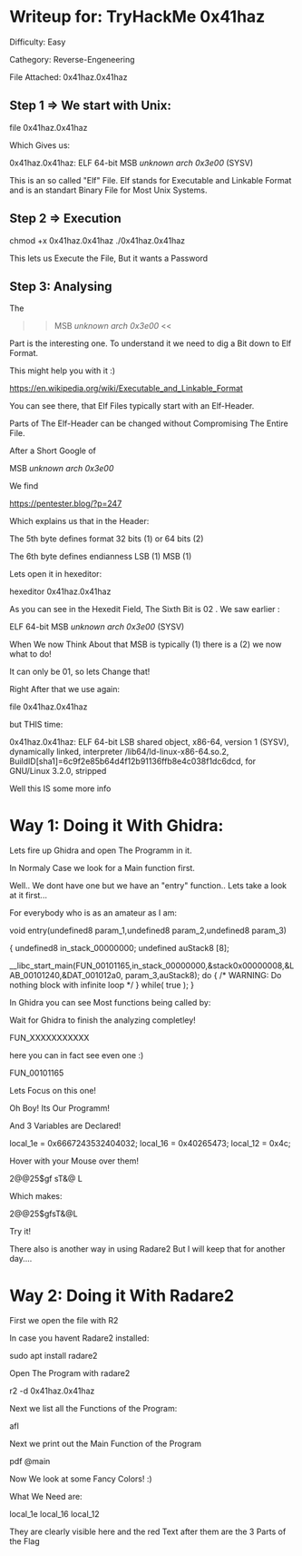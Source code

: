 # Writeup for: TryHackMe 0x41haz

Difficulty: Easy

Cathegory: Reverse-Engeneering

File Attached: 0x41haz.0x41haz






## Step 1 => We start with Unix:

file 0x41haz.0x41haz

Which Gives us: 

0x41haz.0x41haz: ELF 64-bit MSB *unknown arch 0x3e00* (SYSV)


This is an so called "Elf" File. Elf stands for Executable and Linkable Format and is an standart Binary File for Most Unix Systems.

## Step 2 => Execution

chmod +x 0x41haz.0x41haz
./0x41haz.0x41haz

This lets us Execute the File, But it wants a Password

## Step 3: Analysing

The 
>> MSB *unknown arch 0x3e00* << 

Part is the interesting one. To understand it we need to dig a Bit down to Elf Format.

This might help you with it :) 

https://en.wikipedia.org/wiki/Executable_and_Linkable_Format

You can see there, that Elf Files typically start with an Elf-Header.

Parts of The Elf-Header can be changed without Compromising The Entire File. 


After a Short Google of 

MSB *unknown arch 0x3e00* 

We find

https://pentester.blog/?p=247

Which explains us that in the Header:

The 5th byte defines format 32 bits (1) or 64 bits (2)

The 6th byte defines endianness LSB (1)  MSB (1)



Lets open it in hexeditor: 

hexeditor 0x41haz.0x41haz

As you can see in the Hexedit Field, The Sixth Bit is 02 . We saw earlier :

ELF 64-bit MSB *unknown arch 0x3e00* (SYSV)

When We now Think About that MSB is typically (1) there is a (2) we now what to do!


It can only be 01, so lets Change that!

Right After that we use again:

file 0x41haz.0x41haz

but THIS time:


0x41haz.0x41haz: ELF 64-bit LSB shared object, x86-64, version 1 (SYSV), dynamically linked, interpreter /lib64/ld-linux-x86-64.so.2, BuildID[sha1]=6c9f2e85b64d4f12b91136ffb8e4c038f1dc6dcd, for GNU/Linux 3.2.0, stripped

Well this IS some more info






# Way 1: Doing it With Ghidra:

Lets fire up Ghidra and open The Programm in it.

In Normaly Case we look for a Main function first.

Well.. We dont have one but we have an "entry" function.. Lets take a look at it first...

For everybody who is as an amateur as I am:



void entry(undefined8 param_1,undefined8 param_2,undefined8 param_3)

{
  undefined8 in_stack_00000000;
  undefined auStack8 [8];
  
  __libc_start_main(FUN_00101165,in_stack_00000000,&stack0x00000008,&LAB_00101240,&DAT_001012a0,
                    param_3,auStack8);
  do {
                    /* WARNING: Do nothing block with infinite loop */
  } while( true );
}




In Ghidra you can see Most functions being called by:

Wait for Ghidra to finish the analyzing completley!



FUN_XXXXXXXXXXX

here you can in fact see even one :)

FUN_00101165


Lets Focus on this one!

Oh Boy! Its Our Programm!


And 3 Variables are Declared!

  local_1e = 0x6667243532404032;
  local_16 = 0x40265473;
  local_12 = 0x4c;

Hover with your Mouse over them!

2@@25$gf
sT&@
L


Which makes: 

2@@25$gfsT&@L

Try it! 


There also is another way in using Radare2 But I will keep that for another day....



# Way 2: Doing it With Radare2


First we open the file with R2

In case you havent Radare2 installed:

sudo apt install radare2

Open The Program with radare2

r2 -d 0x41haz.0x41haz

Next we list all the Functions of the Program:

afl

Next we print out the Main Function of the Program

pdf @main

Now We look at some Fancy Colors! :)

What We Need are:

local_1e
local_16
local_12

They are clearly visible here and the red Text after them are the 3 Parts of the Flag
